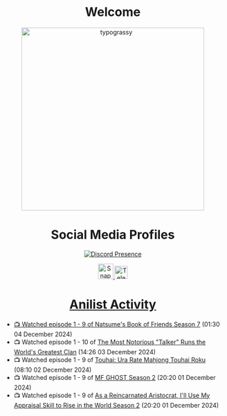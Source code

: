 <div align="center">

# Welcome
<a href="https://github.com/kawarimidoll/typograssy">
    <img alt="typograssy" src="https://typograssy.deno.dev/api?text=%E3%82%88%E3%81%86%E3%81%93%E3%81%9D%E3%81%BF%E3%81%AA%E3%81%95%E3%82%93%20-%20Sheby--&&l0=none&l1=82d9d0&l2=027353&l3=038c4c&l4=01402e&bg=none&frame=none&speed=100&comment=" width="421.99">
</a>

</div>

<div align="center">

# Social Media Profiles

[![Discord Presence](https://lanyard.cnrad.dev/api/612532963938271232)](https://discord.com/users/612532963938271232)


<a href="https://www.snapchat.com/add/a.sheby" title="Snapchat Profile">
    <img src="https://www.freepnglogos.com/uploads/snapchat-logo-png-0.png" width="35" alt="Snapchat Logo" />


<a href="https://t.me/ASheby" title="Telegram Profile">
    <img src="https://www.freepnglogos.com/uploads/telegram-logo-png-0.png" width="30" alt="Telegram Logo" />


</div>

<div align="center">

# Anilist Activity

</div>

<!-- ANILIST_ACTIVITY:start -->

-   📺 Watched episode 1 - 9 of [Natsume's Book of Friends Season 7](https://anilist.co/anime/166611) (01:30 04 December 2024)
-   📺 Watched episode 1 - 10 of [The Most Notorious "Talker" Runs the World's Greatest Clan](https://anilist.co/anime/177104) (14:26 03 December 2024)
-   📺 Watched episode 1 - 9 of [Touhai: Ura Rate Mahjong Touhai Roku](https://anilist.co/anime/173263) (08:10 02 December 2024)
-   📺 Watched episode 1 - 9 of [MF GHOST Season 2](https://anilist.co/anime/171642) (20:20 01 December 2024)
-   📺 Watched episode 1 - 9 of [As a Reincarnated Aristocrat, I'll Use My Appraisal Skill to Rise in the World Season 2](https://anilist.co/anime/178434) (20:20 01 December 2024)

<!-- ANILIST_ACTIVITY:end -->
